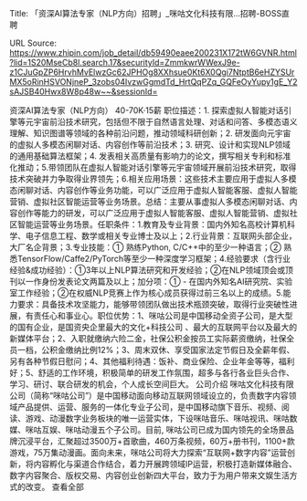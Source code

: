 Title: 「资深AI算法专家（NLP方向）招聘」_咪咕文化科技有限...招聘-BOSS直聘

URL Source: https://www.zhipin.com/job_detail/db59490eaee200231X172tW6GVNR.html?lid=1S20MseCb8l.search.17&securityId=ZmmkwrWWexJ9e-z1CJuGpZP6HrvhMvElwzGc62JPHOg8XXhsue0Kt6X0Qgi7NtptB6eHZYSUrMX5oRinHSVONjneP_3zobs04IvzwGgmdTd_HrtQqPZq_GQFeOyYupy1gE_Y2sAJSB40Hwx8W8p48w~~&sessionId=

资深AI算法专家（NLP方向）
                            40-70K·15薪
职位描述：1. 探索虚拟人智能对话引擎等元宇宙前沿技术研究，包括但不限于自然语言处理、对话和问答、多模态语义理解、知识图谱等领域的各种前沿问题，推动领域科研创新；2. 研发面向元宇宙的虚拟人多模态闲聊对话、内容创作等前沿技术；3. 研究、设计和实现NLP领域的通用基础算法框架；4. 发表相关高质量有影响力的论文，撰写相关专利和标准化推动；5.带领团队在虚拟人智能对话引擎等元宇宙领域开展前沿技术研究，取得技术突破并力争取得业界领先；6.相关应用场景：这些技术主要应用于虚拟人多模态闲聊对话、内容创作等业务功能，可以广泛应用于虚拟人智能客服、虚拟人智能营销、虚拟社区智能运营等业务场景。总结：主要从事虚拟人多模态闲聊对话、内容创作等能力的研发，可以广泛应用于虚拟人智能客服、虚拟人智能营销、虚拟社区智能运营等业务场景。任职条件：1.教育及专业背景：国内外知名高校计算机科学、电子信息工程、数学或相关专业博士及以上；2.行业背景：互联网头部企业，大厂名企背景；3.专业技能：① 熟练Python, C/C++中的至少一种语言；② 熟悉TensorFlow/Caffe2/PyTorch等至少一种深度学习框架；4.经验要求（含行业经验&成功经验）：①3年以上NLP算法研究和开发经验；②在NLP领域顶会或顶刊以一作身份发表论文两篇及以上；加分项：① - 在国内外知名AI研究院、实验室工作经验；②在权威NLP竞赛上作为核心成员获得过前三名以上的成绩。5.能力要求：具备技术攻坚能力，能够带领团队做出技术瓶颈突破，取得行业突破性进展，有责任心和事业心。职位优势：1、咪咕公司是中国移动全资子公司，是大型的国有企业，是国资央企里最大的文化+科技公司 、最大的互联网平台以及最大的新媒体平台；2、入职就缴纳六险二金，社保公积金按员工实际薪资缴纳，社保全员一档，公积金缴纳比例12%；3、周末双休、享受国家法定节假日及全薪年假、另有各种节假日慰问；4、其他福利待遇：饭补、商业保险、企业年金等等，福利好；5、舒适的工作环境，积极简单的研发工作氛围，超多与各行各业巨头合作、学习、研讨、联合研发的机会，个人成长空间巨大。
公司介绍
                                        咪咕文化科技有限公司（简称“咪咕公司”）是中国移动面向移动互联网领域设立的，负责数字内容领域产品提供、运营、服务的一体化专业子公司，是中国移动旗下音乐、视频、阅读、游戏、动漫数字业务板块的唯一运营实体，下设咪咕音乐、咪咕视讯、咪咕数媒、咪咕互娱、咪咕动漫五个子公司。目前, 咪咕公司已成为国内领先的全场景品牌沉浸平台，汇聚超过3500万+首歌曲，460万条视频，60万+册书刊，1100+款游戏，75万集动漫画。面向未来，咪咕公司将大力探索“互联网+数字内容”运营创新，将内容孵化与渠道合作结合，着力开展跨领域IP运营，积极打造新媒体融合、数字内容聚合、版权交易、内容创业创新四大平台，致力于为用户带来文娱生活方式的改变。
                                        查看全部